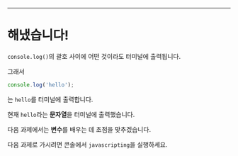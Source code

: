 ---

# 해냈습니다!

`console.log()`의 괄호 사이에 어떤 것이라도 터미널에 출력됩니다.

그래서

```js
console.log('hello');
```

는 `hello`를 터미널에 출력합니다.

현재 `hello`라는 **문자열**을 터미널에 출력했습니다.

다음 과제에서는 **변수**를 배우는 데 초점을 맞추겠습니다.

다음 과제로 가시려면 콘솔에서 `javascripting`을 실행하세요.
